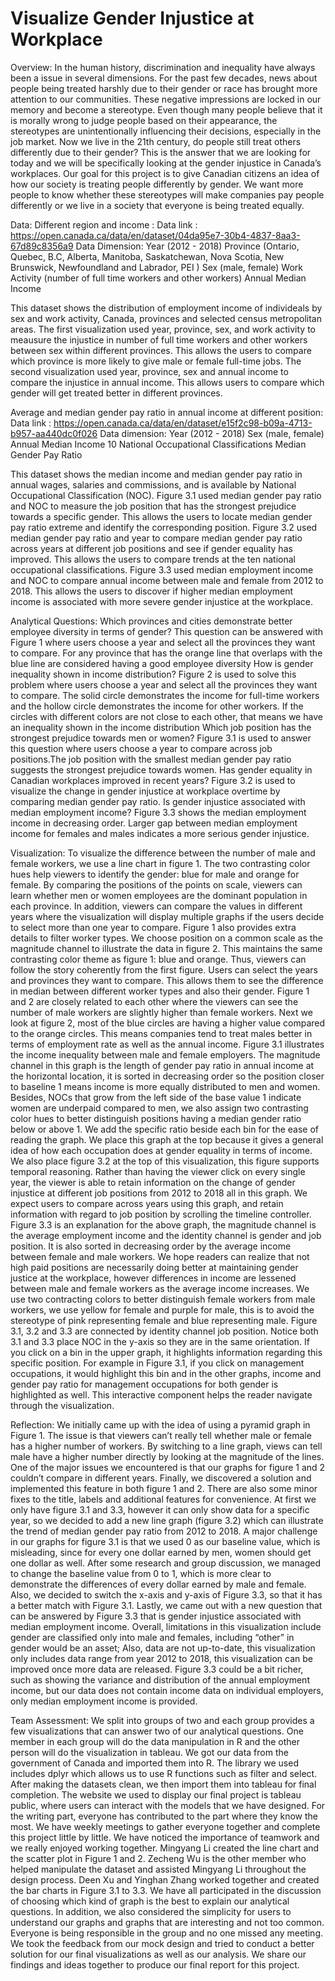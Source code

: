 # Visualize Gender Injustice at Workplace
Overview: 
In the human history, discrimination and inequality have always been a issue in several dimensions. For the past few decades, news about people being treated harshly due to their gender or race has brought more attention to our communities. These negative impressions are locked in our memory and become a stereotype. Even though many people believe that it is morally wrong to judge people based on their appearance, the stereotypes are unintentionally influencing their decisions, especially in the job market. Now we live in the 21th century, do people still treat others differently due to their gender? This is the answer that we are looking for today and we will be specifically looking at the gender injustice in Canada’s workplaces. Our goal for this project is to give Canadian citizens an idea of how our society is treating people differently by gender. We want more people to know whether these stereotypes will make companies pay people differently or we live in a society that everyone is being treated equally.

Data:
Different region and income :
Data link : https://open.canada.ca/data/en/dataset/04da95e7-30b4-4837-8aa3-67d89c8356a9
Data Dimension:
Year (2012 - 2018)
Province (Ontario, Quebec, B.C, Alberta, Manitoba, Saskatchewan, Nova Scotia, New Brunswick, Newfoundland and Labrador, PEI )
Sex (male, female)
Work Activity (number of full time workers and other workers)
Annual Median Income
 
This dataset shows the distribution of employment income of individeals by sex and work activity, Canada, provinces and selected census metropolitan areas. The first visualization used year, province, sex, and work activity to meausure the injustice in number of full time workers and other workers between sex within different provinces. This allows the users to compare which province is more likely to give male or female full-time jobs. The second visualization used year, province, sex and annual income to compare the injustice in annual income. This allows users to compare which gender will get treated better in different provinces. 

Average and median gender pay ratio in annual income at different position:
Data link : https://open.canada.ca/data/en/dataset/e15f2c98-b09a-4713-b957-aa440dc0f026
Data dimension: 
Year (2012 - 2018)
Sex (male, female)
Annual Median Income
10 National Occupational Classifications
Median Gender Pay Ratio

This dataset shows the median income and median gender pay ratio in annual wages, salaries and commissions, and is available by National Occupational Classification (NOC).  Figure 3.1 used median gender pay ratio and NOC to measure the job position that has the strongest prejudice towards a specific gender. This allows the users to locate median gender pay ratio extreme and identify the corresponding position. Figure 3.2 used median gender pay ratio and year to compare median gender pay ratio across years at different job positions and see if gender equality has improved. This allows the users to compare trends at the ten national occupational classifications. Figure 3.3 used median employment income and NOC to compare annual income between male and female from 2012 to 2018. This allows the users to discover if higher median employment income is associated with more severe gender injustice at the workplace.

Analytical Questions:
Which provinces and cities demonstrate better employee diversity in terms of gender? 
This question can be answered with Figure 1 where users choose a year and select all the provinces they want to compare. For any province that has the orange line that overlaps with the blue line are considered having a good employee diversity
How is gender inequality shown in income distribution?
Figure 2 is used to solve this problem where users choose a year and select all the provinces they want to compare. The solid circle demonstrates the income for full-time workers and the hollow circle demonstrates the income for other workers. If the circles with different colors are not close to each other, that means we have an inequality shown in the income distribution
Which job position has the strongest prejudice towards men or women? 
Figure 3.1 is used to answer this question where users choose a year to compare across job positions.The job position with the smallest median gender pay ratio suggests the strongest prejudice towards women.
Has gender equality in Canadian workplaces improved in recent years?
Figure 3.2 is used to visualize the change in gender injustice at workplace overtime by comparing median gender pay ratio. 
Is gender injustice associated with median employment income?
Figure 3.3 shows the median employment income in decreasing order. Larger gap between median employment income for females and males indicates a more serious gender injustice.

Visualization:
To visualize the difference between the number of male and female workers, we use a line chart in figure 1. The two contrasting color hues help viewers to identify the gender: blue for male and orange for female. By comparing the positions of the points on scale, viewers can learn whether men or women employees are the dominant population in each province. In addition, viewers can compare the values in different years where the visualization will display multiple graphs if the users decide to select more than one year to compare. Figure 1 also provides extra details to filter worker types.
We choose position on a common scale as the magnitude channel to illustrate the data in figure 2. This maintains the same contrasting color theme as figure 1: blue and orange. Thus, viewers can follow the story coherently from the first figure. Users can select the years and provinces they want to compare. This allows them to see the difference in median between different worker types and also their gender. 
Figure 1 and 2 are closely related to each other where the viewers can see the number of male workers are slightly higher than female workers. Next we look at figure 2, most of the blue circles are having a higher value compared to the orange circles. This means companies tend to treat males better in terms of employment rate as well as the annual income.
Figure 3.1 illustrates the income inequality between male and female employers. The magnitude channel in this graph is the length of gender pay ratio in annual income at the horizontal location, it is sorted in decreasing order so the position closer to baseline 1 means income is more equally distributed to men and women. Besides, NOCs that grow from the left side of the base value 1 indicate women are underpaid compared to men, we also assign two contrasting color hues to better distinguish positions having a median gender ratio below or above 1. We add the specific ratio beside each bin for the ease of reading the graph. We place this graph at the top because it gives a general idea of how each occupation does at gender equality in terms of income.
We also place figure 3.2 at the top of this visualization, this figure supports temporal reasoning. Rather than having the viewer click on every single year, the viewer is able to retain information on the change of gender injustice at different job positions from 2012 to 2018 all in this graph. We expect users to compare across years using this graph, and retain information with regard to job position by scrolling the timeline controller.
Figure 3.3 is an explanation for the above graph, the magnitude channel is the average employment income and the identity channel is gender and job position. It is also sorted in decreasing order by the average income between female and male workers. We hope readers can realize that not high paid positions are necessarily doing better at maintaining gender justice at the workplace, however differences in income are lessened between male and female workers as the average income increases. We use two contracting colors to better distinguish female workers from male workers, we use yellow for female and purple for male, this is to avoid the stereotype of pink representing female and blue representing male.
Figure 3.1, 3.2 and 3.3  are connected by identity channel job position. Notice both 3.1 and 3.3 place NOC in the y-axis so they are in the same orientation. If you click on a bin in the upper graph, it highlights information regarding this specific position. For example in Figure 3.1, if you click on management occupations, it would highlight this bin and in the other graphs, income and gender pay ratio for management occupations for both gender is highlighted as well. This interactive component helps the reader navigate through the visualization.

Reflection:
	We initially came up with the idea of using a pyramid graph in Figure 1. The issue is that viewers can’t really tell whether male or female has a higher number of workers. By switching to a line graph, views can tell male have a higher number directly by looking at the magnitude of the lines. One of the major issues we encountered is that our graphs for figure 1 and 2 couldn’t compare in different years. Finally, we discovered a solution and implemented this feature in both figure 1 and 2. There are also some minor fixes to the title, labels and additional features for convenience. At first we only have figure 3.1 and 3.3, however it can only show data for a specific year, so we decided to add a new line graph (figure 3.2) which can illustrate the trend of  median gender pay ratio from 2012 to 2018. A major challenge in our graphs for figure 3.1 is that we used 0 as our baseline value, which is misleading, since for every one dollar earned by men, women should get one dollar as well. After some research and group discussion, we managed to change the baseline value from 0 to 1, which is more clear to demonstrate the differences of every dollar earned by male and female. Also, we decided to switch the x-axis and y-axis of Figure 3.3, so that it has a better match with Figure 3.1. Lastly, we came out with a new question that can be answered by Figure 3.3 that is gender injustice associated with median employment income. 
Overall, limitations in this visualization include gender are classified only into male and females, including “other” in gender would be an asset; Also, data are not up-to-date, this visualization only includes data range from year 2012 to 2018, this visualization can be improved once more data are released. Figure 3.3 could be a bit richer, such as showing the variance and distribution of the annual employment income, but our data does not contain income data on individual employers, only median employment income is provided.

Team Assessment:
We split into groups of two and each group provides a few visualizations that can answer two of our analytical questions. One member in each group will do the data manipulation in R and the other person will do the visualization in tableau. We got our data from the government of Canada and imported them into R. The library we used includes dplyr which allows us to use R functions such as filter and select. After making the datasets clean, we then import them into tableau for final completion. The website we used to display our final project is tableau public, where users can interact with the models that we have designed. For the writing part, everyone has contributed to the part where they know the most. We have weekly meetings to gather everyone together and complete this project little by little. We have noticed the importance of teamwork and we really enjoyed working together. 
Mingyang Li created the line chart and the scatter plot in Figure 1 and 2. Zecheng Wu is the other member who helped manipulate the dataset and assisted Mingyang Li throughout the design process. Deen Xu and Yinghan Zhang worked together and created the bar charts in Figure 3.1 to 3.3. We have all participated in the discussion of choosing which kind of graph is the best to explain our analytical questions. In addition, we also considered the simplicity for users to understand our graphs and graphs that are interesting and not too common. 
Everyone is being responsible in the group and no one missed any meeting. We took the feedback from our mock design and tried to conduct a better solution for our final visualizations as well as our analysis. We share our findings and ideas together to produce our final report for this project.
